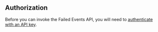 ## Authorization

Before you can invoke the Failed Events API, you will need to [authenticate with an API key](/docs/using-the-snowplow-console/managing-console-api-authentication/).
